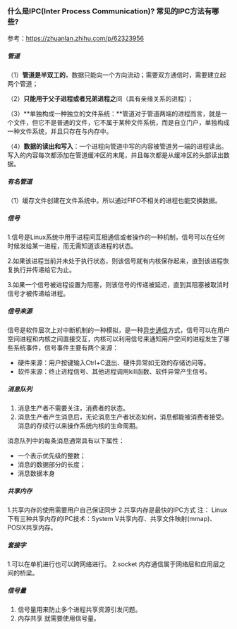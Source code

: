 ### 什么是IPC(Inter Process Communication)? 常见的IPC方法有哪些?

参考：https://zhuanlan.zhihu.com/p/62323956



##### 管道

（1）**管道是半双工的**，数据只能向一个方向流动；需要双方通信时，需要建立起两个管道；

（2）**只能用于父子进程或者兄弟进程之**间（具有亲缘关系的进程）；

（3）**单独构成一种独立的文件系统：**管道对于管道两端的进程而言，就是一个文件，但它不是普通的文件，它不属于某种文件系统，而是自立门户，单独构成一种文件系统，并且只存在与内存中。

（4）**数据的读出和写入**：一个进程向管道中写的内容被管道另一端的进程读出。写入的内容每次都添加在管道缓冲区的末尾，并且每次都是从缓冲区的头部读出数据。

##### 有名管道

（1）缓存文件创建在文件系统中。所以通过FIFO不相关的进程也能交换数据。

##### 信号

1.信号是Linux系统中用于进程间互相通信或者操作的一种机制，信号可以在任何时候发给某一进程，而无需知道该进程的状态。

2.如果该进程当前并未处于执行状态，则该信号就有内核保存起来，直到该进程恢复执行并传递给它为止。

3.如果一个信号被进程设置为阻塞，则该信号的传递被延迟，直到其阻塞被取消时信号才被传递给进程。

##### 信号来源

信号是软件层次上对中断机制的一种模拟，是一种[异步通信](https://www.zhihu.com/search?q=异步通信&search_source=Entity&hybrid_search_source=Entity&hybrid_search_extra={"sourceType"%3A"article"%2C"sourceId"%3A"62323956"})方式，信号可以在用户空间进程和内核之间直接交互，内核可以利用信号来通知用户空间的进程发生了哪些系统事件，信号事件主要有两个来源：

- 硬件来源：用户按键输入Ctrl+C退出、硬件异常如无效的存储访问等。
- 软件来源：终止进程信号、其他进程调用kill函数、软件异常产生信号。

##### 消息队列

1. 消息生产者不需要关注，消费者的状态。
2. 消息生产者产生消息后，无论消息生产者状态如何，消息都能被消费者接受。消息的存续行以来操作系统内核的生命周期。

消息队列中的每条消息通常具有以下属性：

- 一个表示优先级的整数；
- 消息的数据部分的长度；
- 消息数据本身

##### 共享内存

1.共享内存的使用需要用户自己保证同步 2.共享内存是最快的IPC方式 注： Linux下有三种共享内存的IPC技术：System V共享内存、共享文件映射(mmap)、POSIX共享内存。

##### 套接字

1.可以在单机进行也可以跨网络进行。 2.socket 内存通信属于网络层和应用层之间的桥梁。

##### 信号量

1. 信号量用来防止多个进程共享资源引发问题。
2. 内存共享 就需要使用信号量。

